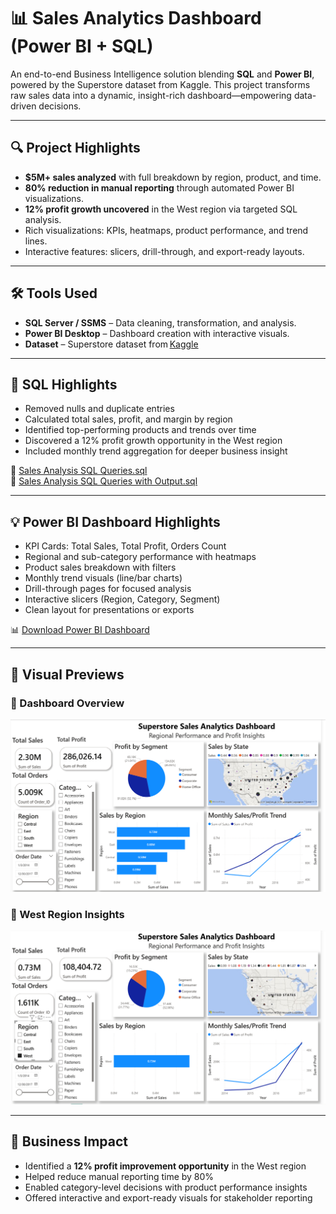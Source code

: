 # 📊 Sales Analytics Dashboard (Power BI + SQL)

An end-to-end Business Intelligence solution blending **SQL** and **Power BI**, powered by the Superstore dataset from Kaggle. This project transforms raw sales data into a dynamic, insight-rich dashboard—empowering data-driven decisions.

---

## 🔍 Project Highlights

- **$5M+ sales analyzed** with full breakdown by region, product, and time.
- **80% reduction in manual reporting** through automated Power BI visualizations.
- **12% profit growth uncovered** in the West region via targeted SQL analysis.
- Rich visualizations: KPIs, heatmaps, product performance, and trend lines.
- Interactive features: slicers, drill-through, and export-ready layouts.

---

## 🛠 Tools Used

- **SQL Server / SSMS** – Data cleaning, transformation, and analysis.
- **Power BI Desktop** – Dashboard creation with interactive visuals.
- **Dataset** – Superstore dataset from [Kaggle](https://www.kaggle.com/datasets/juhi1994/superstore)

---

## 🧩 SQL Highlights

- Removed nulls and duplicate entries
- Calculated total sales, profit, and margin by region
- Identified top-performing products and trends over time
- Discovered a 12% profit growth opportunity in the West region
- Included monthly trend aggregation for deeper business insight

📄 [Sales Analysis SQL Queries.sql](https://raw.githubusercontent.com/ChandraShekharR07/Sales-Analytics-Dashboard-PowerBI-SQL/main/Sales%20Analysis%20SQL%20Queries.sql)  
📄 [Sales Analysis SQL Queries with Output.sql](https://raw.githubusercontent.com/ChandraShekharR07/Sales-Analytics-Dashboard-PowerBI-SQL/main/Sales%20Analysis%20SQL%20Queries%20with%20Output.sql)

---

## 💡 Power BI Dashboard Highlights

- KPI Cards: Total Sales, Total Profit, Orders Count
- Regional and sub-category performance with heatmaps
- Product sales breakdown with filters
- Monthly trend visuals (line/bar charts)
- Drill-through pages for focused analysis
- Interactive slicers (Region, Category, Segment)
- Clean layout for presentations or exports

📊 [Download Power BI Dashboard](https://github.com/ChandraShekharR07/Sales-Analytics-Dashboard-PowerBI-SQL/blob/main/End-to-End%20Sales%20Analytics%20Dashboard.pbix)

---

## 📸 Visual Previews

### 🔹 Dashboard Overview  
![Dashboard Overview](https://github.com/ChandraShekharR07/Sales-Analytics-Dashboard-PowerBI-SQL/raw/main/Images/Dashboard%20Overview.png)

### 🔹 West Region Insights  
![West Region Insights](https://github.com/ChandraShekharR07/Sales-Analytics-Dashboard-PowerBI-SQL/raw/main/Images/West%20Region%20Insights.png)

---

## 🎯 Business Impact

- Identified a **12% profit improvement opportunity** in the West region
- Helped reduce manual reporting time by 80%
- Enabled category-level decisions with product performance insights
- Offered interactive and export-ready visuals for stakeholder reporting
